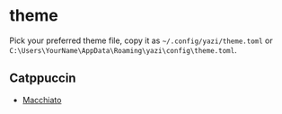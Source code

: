 # theme

Pick your preferred theme file, copy it as `~/.config/yazi/theme.toml` or `C:\Users\YourName\AppData\Roaming\yazi\config\theme.toml`.

## Catppuccin

- [Macchiato](./catppuccin/macchiato.toml)

